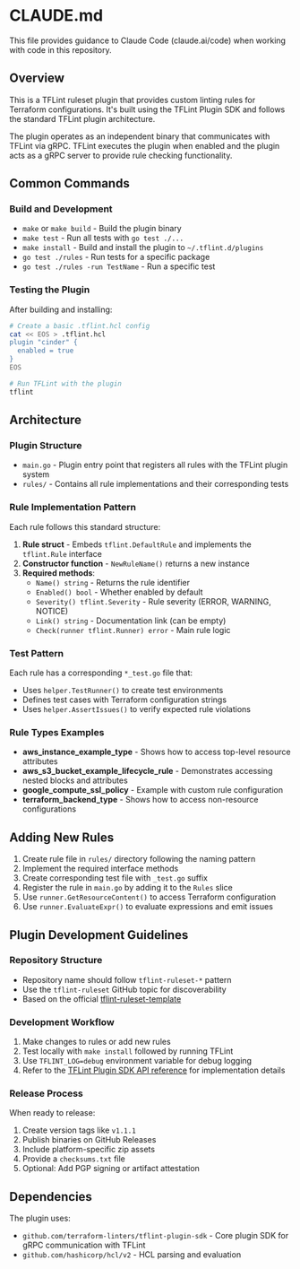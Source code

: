 # CLAUDE.md

This file provides guidance to Claude Code (claude.ai/code) when working with code in this repository.

## Overview

This is a TFLint ruleset plugin that provides custom linting rules for Terraform configurations. It's built using the TFLint Plugin SDK and follows the standard TFLint plugin architecture.

The plugin operates as an independent binary that communicates with TFLint via gRPC. TFLint executes the plugin when enabled and the plugin acts as a gRPC server to provide rule checking functionality.

## Common Commands

### Build and Development
- `make` or `make build` - Build the plugin binary
- `make test` - Run all tests with `go test ./...`
- `make install` - Build and install the plugin to `~/.tflint.d/plugins`
- `go test ./rules` - Run tests for a specific package
- `go test ./rules -run TestName` - Run a specific test

### Testing the Plugin
After building and installing:
```bash
# Create a basic .tflint.hcl config
cat << EOS > .tflint.hcl
plugin "cinder" {
  enabled = true
}
EOS

# Run TFLint with the plugin
tflint
```

## Architecture

### Plugin Structure
- `main.go` - Plugin entry point that registers all rules with the TFLint plugin system
- `rules/` - Contains all rule implementations and their corresponding tests

### Rule Implementation Pattern
Each rule follows this standard structure:
1. **Rule struct** - Embeds `tflint.DefaultRule` and implements the `tflint.Rule` interface
2. **Constructor function** - `NewRuleName()` returns a new instance
3. **Required methods**:
   - `Name() string` - Returns the rule identifier
   - `Enabled() bool` - Whether enabled by default
   - `Severity() tflint.Severity` - Rule severity (ERROR, WARNING, NOTICE)
   - `Link() string` - Documentation link (can be empty)
   - `Check(runner tflint.Runner) error` - Main rule logic

### Test Pattern
Each rule has a corresponding `*_test.go` file that:
- Uses `helper.TestRunner()` to create test environments
- Defines test cases with Terraform configuration strings
- Uses `helper.AssertIssues()` to verify expected rule violations

### Rule Types Examples
- **aws_instance_example_type** - Shows how to access top-level resource attributes
- **aws_s3_bucket_example_lifecycle_rule** - Demonstrates accessing nested blocks and attributes
- **google_compute_ssl_policy** - Example with custom rule configuration
- **terraform_backend_type** - Shows how to access non-resource configurations

## Adding New Rules

1. Create rule file in `rules/` directory following the naming pattern
2. Implement the required interface methods
3. Create corresponding test file with `_test.go` suffix
4. Register the rule in `main.go` by adding it to the `Rules` slice
5. Use `runner.GetResourceContent()` to access Terraform configuration
6. Use `runner.EvaluateExpr()` to evaluate expressions and emit issues

## Plugin Development Guidelines

### Repository Structure
- Repository name should follow `tflint-ruleset-*` pattern
- Use the `tflint-ruleset` GitHub topic for discoverability
- Based on the official [tflint-ruleset-template](https://github.com/terraform-linters/tflint-ruleset-template)

### Development Workflow
1. Make changes to rules or add new rules
2. Test locally with `make install` followed by running TFLint
3. Use `TFLINT_LOG=debug` environment variable for debug logging
4. Refer to the [TFLint Plugin SDK API reference](https://github.com/terraform-linters/tflint-plugin-sdk) for implementation details

### Release Process
When ready to release:
1. Create version tags like `v1.1.1`
2. Publish binaries on GitHub Releases
3. Include platform-specific zip assets
4. Provide a `checksums.txt` file
5. Optional: Add PGP signing or artifact attestation

## Dependencies

The plugin uses:
- `github.com/terraform-linters/tflint-plugin-sdk` - Core plugin SDK for gRPC communication with TFLint
- `github.com/hashicorp/hcl/v2` - HCL parsing and evaluation